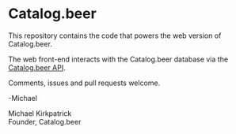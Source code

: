 # Catalog.beer

This repository contains the code that powers the web version of Catalog.beer.

The web front-end interacts with the Catalog.beer database via the [Catalog.beer API](https://github.com/michaelkirkpatrick/catalog-beer-api).

Comments, issues and pull requests welcome.

-Michael

Michael Kirkpatrick  
Founder, Catalog.beer
